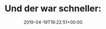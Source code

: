 ---
retweeted: false
source: <a href="http://www.samruston.co.uk" rel="nofollow">Flamingo for Android</a>
entities:
  hashtags: []
  symbols: []
  user_mentions: []
  urls:
  - url: https://t.co/ZHdsOOZQZj
    expanded_url: https://twitter.com/AP_Oddities/status/1119292334917804034
    display_url: twitter.com/AP_Oddities/st…
    indices:
    - '23'
    - '46'
  - url: https://t.co/SVkbrrBVuL
    expanded_url: https://twitter.com/bascht/status/1117733576047509504
    display_url: twitter.com/bascht/status/…
    indices:
    - '47'
    - '70'
display_text_range:
- '0'
- '70'
favorite_count: '1'
id_str: '1119320471764373504'
truncated: false
retweet_count: '0'
id: '1119320471764373504'
possibly_sensitive: false
created_at: Fri Apr 19 19:22:51 +0000 2019
favorited: false
full_text: 'Und der war schneller:'
lang: de
quote_url: https://twitter.com/bascht/status/1117733576047509504
tags:
- pesos:twitter
date: '2019-04-19T19:22:51+00:00'
src: https://twitter.com/bascht/status/1119320471764373504
original_url: https://twitter.com/bascht/status/1119320471764373504
type: twitter_tweet
text: 'Und der war schneller:'
title: 'Und der war schneller:'

---